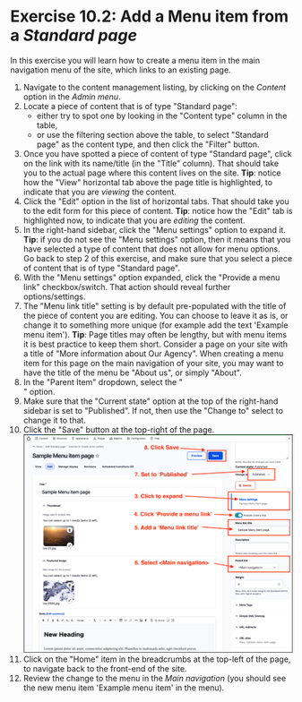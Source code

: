 # Exercise 10.2: Add a Menu item from a _Standard page_

In this exercise you will learn how to create a menu item in the main navigation menu of the site, which links to an existing page.

1. Navigate to the content management listing, by clicking on the _Content_ option in the _Admin menu_.
2. Locate a piece of content that is of type "Standard page":
   - either try to spot one by looking in the "Content type" column in the table,
   - or use the filtering section above the table, to select "Standard page" as the content type, and then click the "Filter" button.
3. Once you have spotted a piece of content of type "Standard page", click on the link with its name/title (in the "Title" column). That should take you to the actual page where this content lives on the site.
   **Tip**: notice how the "View" horizontal tab above the page title is highlighted, to indicate that you are _viewing_ the content.
4. Click the "Edit" option in the list of horizontal tabs. That should take you to the edit form for this piece of content.
   **Tip**: notice how the "Edit" tab is highlighted now, to indicate that you are _editing_ the content.
5. In the right-hand sidebar, click the "Menu settings" option to expand it.
   **Tip**: if you do not see the "Menu settings" option, then it means that you have selected a type of content that does not allow for menu options. Go back to step 2 of this exercise, and make sure that you select a piece of content that is of type "Standard page".
6. With the "Menu settings" option expanded, click the "Provide a menu link" checkbox/switch. That action should reveal further options/settings.
7. The "Menu link title" setting is by default pre-populated with the title of the piece of content you are editing. You can choose to leave it as is, or change it to something more unique (for example add the text 'Example menu item').
   **Tip**: Page titles may often be lengthy, but with menu items it is best practice to keep them short. Consider a page on your site with a title of "More information about Our Agency". When creating a menu item for this page on the main navigation of your site, you may want to have the title of the menu be "About us", or simply "About".
8. In the "Parent Item" dropdown, select the "<Main navigation>" option.
9. Make sure that the "Current state" option at the top of the right-hand sidebar is set to "Published". If not, then use the "Change to" select to change it to that.
10. Click the "Save" button at the top-right of the page.
    ![Image of Standard Page add menu item](../.gitbook/assets/Ex-10-1-Menus-Standard-page-1.png)
11. Click on the "Home" item in the breadcrumbs at the top-left of the page, to navigate back to the front-end of the site.
12. Review the change to the menu in the _Main navigation_ (you should see the new menu item 'Example menu item' in the menu).
